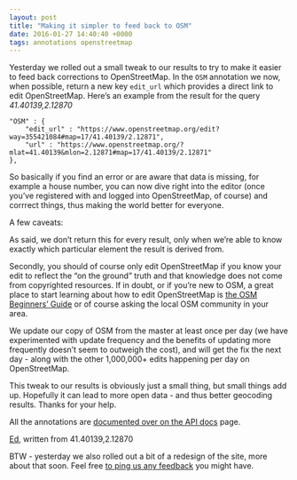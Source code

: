 ```yaml
--- 
layout: post
title: "Making it simpler to feed back to OSM"
date: 2016-01-27 14:40:40 +0000
tags: annotations openstreetmap
---
```

Yesterday we rolled out a small tweak to our results to try to make it easier to feed back corrections to OpenStreetMap. In the `OSM` annotation we now, when possible, return a new key `edit_url` which provides a direct link to edit OpenStreetMap. Here’s an example from the result for the query _41.40139,2.12870_

    "OSM" : {
        "edit_url" : "https://www.openstreetmap.org/edit?way=355421084#map=17/41.40139/2.12871",
        "url" : "https://www.openstreetmap.org/?mlat=41.40139&mlon=2.12871#map=17/41.40139/2.12871"
    },

So basically if you find an error or are aware that data is missing, for example a house number, you can now dive right into the editor (once you’ve registered with and logged into OpenStreetMap, of course) and corrrect things, thus making the world better for everyone.

A few caveats:

As said, we don’t return this for every result, only when we’re able to know exactly which particular element the result is derived from.

Secondly, you should of course only edit OpenStreetMap if you know your edit to reflect the “on the ground” truth and that knowledge does not come from copyrighted resources. If in doubt, or if you’re new to OSM, a great place to start learning about how to edit OpenStreetMap is [the OSM Beginners’ Guide](http://wiki.openstreetmap.org/wiki/Beginners'_guide) or of course asking the local OSM community in your area.

We update our copy of OSM from the master at least once per day (we have experimented with update frequency and the benefits of updating more frequently doesn’t seem to outweigh the cost), and will get the fix the next day - along with the other 1,000,000+ edits happening per day on OpenStreetMap.

This tweak to our results is obviously just a small thing, but small things add up. Hopefully it can lead to more open data - and thus better geocoding results. Thanks for your help.

All the annotations are [documented over on the API docs](http://geocoder.opencagedata.com/api#annotations) page.

[Ed](https://twitter.com/freyfogle), written from 41.40139,2.12870

BTW - yesterday we also rolled out a bit of a redesign of the site, more about that soon. Feel free [to ping us any feedback](http://geocoder.opencagedata.com/contact) you might have.